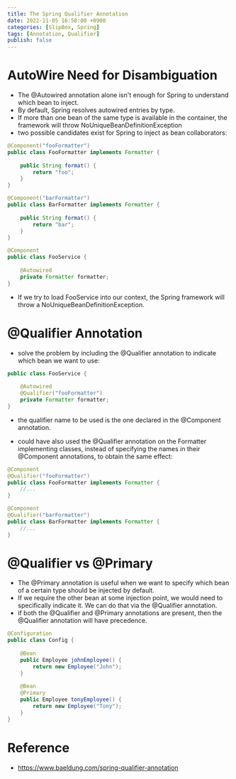```yaml
---
title: The Spring Qualifier Annotation
date: 2022-11-05 16:58:00 +0900
categories: [SlipBox, Spring]
tags: [Annotation, Qualifier]
publish: false
---
```


# AutoWire Need for Disambiguation
- The @Autowired annotation alone isn't enough for Spring to understand which bean to inject.
- By default, Spring resolves autowired entries by type.
- If more than one bean of the same type is available in the container, the framework will throw NoUniqueBeanDefinitionException
- two possible candidates exist for Spring to inject as bean collaborators:

```java
@Component("fooFormatter")
public class FooFormatter implements Formatter {
 
    public String format() {
        return "foo";
    }
}

@Component("barFormatter")
public class BarFormatter implements Formatter {
 
    public String format() {
        return "bar";
    }
}

@Component
public class FooService {
     
    @Autowired
    private Formatter formatter;
}
```

- If we try to load FooService into our context, the Spring framework will throw a NoUniqueBeanDefinitionException. 

# @Qualifier Annotation
-  solve the problem by including the @Qualifier annotation to indicate which bean we want to use:

```java
public class FooService {
     
    @Autowired
    @Qualifier("fooFormatter")
    private Formatter formatter;
}
```

- the qualifier name to be used is the one declared in the @Component annotation.

-  could have also used the @Qualifier annotation on the Formatter implementing classes, instead of specifying the names in their @Component annotations, to obtain the same effect:

```java
@Component
@Qualifier("fooFormatter")
public class FooFormatter implements Formatter {
    //...
}

@Component
@Qualifier("barFormatter")
public class BarFormatter implements Formatter {
    //...
}
```

# @Qualifier vs @Primary
- The @Primary annotation is useful when we want to specify which bean of a certain type should be injected by default.
- If we require the other bean at some injection point, we would need to specifically indicate it. We can do that via the @Qualifier annotation.
- if both the @Qualifier and @Primary annotations are present, then the @Qualifier annotation will have precedence.

```java
@Configuration
public class Config {
 
    @Bean
    public Employee johnEmployee() {
        return new Employee("John");
    }
 
    @Bean
    @Primary
    public Employee tonyEmployee() {
        return new Employee("Tony");
    }
}
```

# Reference
- https://www.baeldung.com/spring-qualifier-annotation
